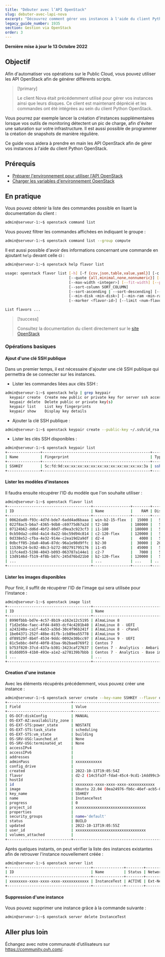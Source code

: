 ```yaml
---
title: "Débuter avec l’API OpenStack"
slug: debuter-avec-lapi-nova
excerpt: "Découvrez comment gérer vos instances à l'aide du client Python OpenStack"
legacy_guide_number: 1935
section: Gestion via OpenStack
order: 3
---
```


**Dernière mise à jour le 13 Octobre 2022**

## Objectif

Afin d'automatiser vos opérations sur le Public Cloud, vous pouvez utiliser les API OpenStack afin de générer différents scripts. 

> [!primary]
>
> Le client Nova était précédemment utilisé pour gérer vos instances ainsi que leurs disques. Ce client est maintenant déprécié et les commandes ont été intégrées au sein du client Python OpenStack.
>

Vous pourrez par exemple lancer la création d'instances supplémentaires lorsque vos outils de monitoring détectent un pic de charge, afin d'éviter une saturation sur votre infrastructure. Il est aussi possible de programmer la création de snapshots de manière régulière.

Ce guide vous aidera à prendre en main les API OpenStack afin de gérer vos instances à l'aide du client Python OpenStack.

## Prérequis

- [Préparer l'environnement pour utiliser l'API OpenStack](../preparer-lenvironnement-pour-utiliser-lapi-openstack/)
- [Charger les variables d'environnement OpenStack](../charger-les-variables-denvironnement-openstack/)


## En pratique

Vous pouvez obtenir la liste des commandes possible en lisant la documentation du client :

```bash
admin@serveur-1:~$ openstack command list
```

Vous pouvez filtrer les commandes affichées en indiquant le groupe : 

```bash
admin@serveur-1:~$ openstack command list --group compute
```

Il est aussi possible d'avoir des informations concernant une commande en ajoutant `help` devant celle ci :

```bash
admin@serveur-1:~$ openstack help flavor list 

usage: openstack flavor list [-h] [-f {csv,json,table,value,yaml}] [-c COLUMN]
                             [--quote {all,minimal,none,nonnumeric}] [--noindent]
                             [--max-width <integer>] [--fit-width] [--print-empty]
                             [--sort-column SORT_COLUMN]
                             [--sort-ascending | --sort-descending] [--public | --private | --all]
                             [--min-disk <min-disk>] [--min-ram <min-ram>] [--long]
                             [--marker <flavor-id>] [--limit <num-flavors>]

List flavors ...
```

> [!success]
>
> Consultez la documentation du client directement sur le [site OpenStack](https://docs.openstack.org/python-openstackclient/latest/cli/index.html)
> 

### Opérations basiques

#### Ajout d'une clé SSH publique

Dans un premier temps, il est nécessaire d'ajouter une clé SSH publique qui permettra de se connecter sur les instances.

- Lister les commandes liées aux clés SSH :

```bash
admin@serveur-1:~$ openstack help | grep keypair         
  keypair create  Create new public or private key for server ssh access
  keypair delete  Delete public or private key(s)
  keypair list    List key fingerprints
  keypair show    Display key details

```

- Ajouter la clé SSH publique :

```bash
admin@serveur-1:~$ openstack keypair create --public-key ~/.ssh/id_rsa.pub SSHKEY
```

- Lister les clés SSH disponibles :

```bash
admin@serveur-1:~$ openstack keypair list
+---------------+-------------------------------------------------+------+
| Name          | Fingerprint                                     | Type |
+---------------+-------------------------------------------------+------+
| SSHKEY        | 5c:fd:9d:xx:xx:xx:xx:xx:xx:xx:xx:xx:xx:xx:xx:3a | ssh  |
+---------------+-------------------------------------------------+------+
```

#### Lister les modèles d'instances

Il faudra ensuite récupérer l'ID du modèle que l'on souhaite utiliser :

```bash
admin@serveur-1:~$ openstack flavor list
+--------------------------------------+-----------------+--------+------+-----------+-------+-----------+
| ID                                   | Name            |    RAM | Disk | Ephemeral | VCPUs | Is Public |
+--------------------------------------+-----------------+--------+------+-----------+-------+-----------+
| 0062dad0-f93c-4d7d-bde7-6add4ad6baaa | win-b2-15-flex  |  15000 |   50 |         0 |     4 | True      |
| 022f8ac5-b6a7-4365-9db8-c69775d67a2d | t2-180          | 180000 |   50 |         0 |    60 | True      |
| 07124b62-dd6d-4bf2-80d7-d9ea3c923cf3 | i1-180          | 180000 |   50 |         0 |    32 | True      |
| 0cb50da2-cd4d-4a14-8a22-bbc59d94c814 | c2-120-flex     | 120000 |   50 |         0 |    32 | True      |
| 0d338e52-cfba-4e32-914e-c2ea19d2a9df | d2-4            |   4000 |   50 |         0 |     2 | True      |
| 0dbcff05-2da0-40a6-87dc-96a1e98d9ffc | b2-30           |  30000 |  200 |         0 |     8 | True      |
| 11530c24-bc02-48c3-b272-802791795176 | i1-45           |  45000 |   50 |         0 |     8 | True      |
| 11fc4ed3-5198-4043-b093-063787a144e1 | c2-7            |   7000 |   50 |         0 |     2 | True      |
| 13d9146d-f519-4f8b-b87c-245d76bd21b0 | b2-120-flex     | 120000 |   50 |         0 |    32 | True      |
| ...                                  | ...             | ...    | ..   | ...       |       | ...       |
+--------------------------------------+-----------------+--------+------+-----------+-------+-----------+
```

#### Lister les images disponibles

Pour finir, il suffit de récupérer l'ID de l'image qui sera utilisée pour l'instance :

```bash
admin@serveur-1:~$ openstack image list 
+--------------------------------------+-----------------------------------------------+--------+
| ID                                   | Name                                          | Status |
+--------------------------------------+-----------------------------------------------+--------+
| 8990fbbb-bd7e-4c57-8b19-a162e12c5195 | AlmaLinux 8                                   | active |
| f1d2e56e-faec-4fd4-8493-dcf4c4201b40 | AlmaLinux 8 - UEFI                            | active |
| a243240a-ca1f-4a53-a3bd-30c4f96b241f | AlmaLinux 8 - cPanel                          | active |
| 1be04371-252f-48be-81fb-1cb89ea55778 | AlmaLinux 9                                   | active |
| df89529f-8b4f-4534-9ddc-0092e30bcc97 | AlmaLinux 9 - UEFI                            | active |
| 81c5ebbc-04fd-40f8-83aa-9b2bae8769f2 | Centos 7                                      | active |
| b753f820-37cd-437a-b301-3423caf27637 | Centos 7 - Analytics - Ambari pre-warmed      | active |
| 81ddd059-41b0-493e-a1e2-a278139b7bbb | Centos 7 - Analytics - Base image             | active |
| ...                                  | ...                                           | ...    |
+--------------------------------------+-----------------------------------------------+--------+
```

#### Creation d'une instance

Avec les éléments récupérés précédemment, vous pouvez créer une instance :

```bash
admin@serveur-1:~$ openstack server create --key-name SSHKEY --flavor d2-2 --image "Ubuntu 22.04" InstanceTest
+-----------------------------+-----------------------------------------------------+
| Field                       | Value                                               |
+-----------------------------+-----------------------------------------------------+
| OS-DCF:diskConfig           | MANUAL                                              |
| OS-EXT-AZ:availability_zone |                                                     |
| OS-EXT-STS:power_state      | NOSTATE                                             |
| OS-EXT-STS:task_state       | scheduling                                          |
| OS-EXT-STS:vm_state         | building                                            |
| OS-SRV-USG:launched_at      | None                                                |
| OS-SRV-USG:terminated_at    | None                                                |
| accessIPv4                  |                                                     |
| accessIPv6                  |                                                     |
| addresses                   |                                                     |
| adminPass                   | xxxxxxxxxxxx                                        |
| config_drive                |                                                     |
| created                     | 2022-10-13T19:05:54Z                                |
| flavor                      | d2-2 (14c5fa3f-fdad-45c4-9cd1-14dd99c341ee)         |
| hostId                      |                                                     |
| id                          | xxxxxxxx-xxxx-xxxx-xxxx-xxxxxxxxxxxx                |
| image                       | Ubuntu 22.04 (0ea24976-fb6c-46ef-acb5-0cb88b0493aa) |
| key_name                    | SSHKEY                                              |
| name                        | InstanceTest                                        |
| progress                    | 0                                                   |
| project_id                  | xxxxxxxxxxxxxxxxxxxxxxxxxxxxxxxx                    |
| properties                  |                                                     |
| security_groups             | name='default'                                      |
| status                      | BUILD                                               |
| updated                     | 2022-10-13T19:05:55Z                                |
| user_id                     | xxxxxxxxxxxxxxxxxxxxxxxxxxxxxxxx                    |
| volumes_attached            |                                                     |
+-----------------------------+-----------------------------------------------------+
```

Après quelques instants, on peut vérifier la liste des instances existantes afin de retrouver l'instance nouvellement créée :

```bash
admin@serveur-1:~$ openstack server list                                                                 
+--------------------------------------+--------------+--------+-------------------------------------+--------------+--------+
| ID                                   | Name         | Status | Networks                            | Image        | Flavor |
+--------------------------------------+--------------+--------+-------------------------------------+--------------+--------+
| xxxxxxxx-xxxx-xxxx-xxxx-xxxxxxxxxxxx | InstanceTest | ACTIVE | Ext-Net=xxxx:xxxx::xxxx, 51.xx.xx.x | Ubuntu 22.04 | d2-2   |
+--------------------------------------+--------------+--------+-------------------------------------+--------------+--------+
```

#### Suppression d'une instance

Vous pouvez supprimer une instance grâce à la commande suivante :

```bash
admin@serveur-1:~$ openstack server delete InstanceTest
```

## Aller plus loin

Échangez avec notre communauté d’utilisateurs sur <https://community.ovh.com/>.